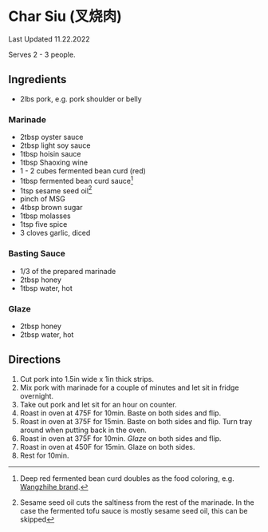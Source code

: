 # Char Siu (叉烧肉)

Last Updated 11.22.2022

Serves 2 - 3 people.

## Ingredients

* 2lbs pork, e.g. pork shoulder or belly

### Marinade

* 2tbsp oyster sauce
* 2tbsp light soy sauce
* 1tbsp hoisin sauce
* 1tbsp Shaoxing wine
* 1 - 2 cubes fermented bean curd (red)
* 1tbsp fermented bean curd sauce[^1]
* 1tsp sesame seed oil[^2]
* pinch of MSG
* 4tbsp brown sugar
* 1tbsp molasses
* 1tsp five spice
* 3 cloves garlic, diced

### Basting Sauce

* 1/3 of the prepared marinade
* 2tbsp honey
* 1tbsp water, hot

### Glaze

* 2tbsp honey
* 2tbsp water, hot

## Directions

1. Cut pork into 1.5in wide x 1in thick strips.
1. Mix pork with marinade for a couple of minutes and let sit in fridge
   overnight.
1. Take out pork and let sit for an hour on counter.
1. Roast in oven at 475F for 10min. Baste on both sides and flip.
1. Roast in oven at 375F for 15min. Baste on both sides and flip. Turn tray
   around when putting back in the oven.
1. Roast in oven at 375F for 10min. *Glaze* on both sides and flip.
1. Roast in oven at 450F for 15min. Glaze on both sides.
1. Rest for 10min.

[^1]: Deep red fermented bean curd doubles as the food coloring, e.g.
      [Wangzhihe brand](https://www.amazon.com/Wangzhihe-Fermented-Traditional-Bean-DragonMall/dp/B00786YL72).
[^2]: Sesame seed oil cuts the saltiness from the rest of the marinade. In the
      case the fermented tofu sauce is mostly sesame seed oil, this can be
      skipped
